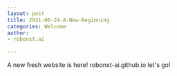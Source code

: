 ```yaml
---
layout: post
title: 2021-06-24-A-New-Beginning
categories: Welcome
author:
- robonxt.ai

---
```

A new fresh website is here! robonxt-ai.github.io let's go!